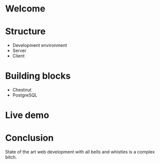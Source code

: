 # Welcome

# Structure

* Development environment
* Server
* Client

# Building blocks

* Chestnut
* PostgreSQL

# Live demo

# Conclusion

State of the art web development with all bells and whistles is a complex bitch.

